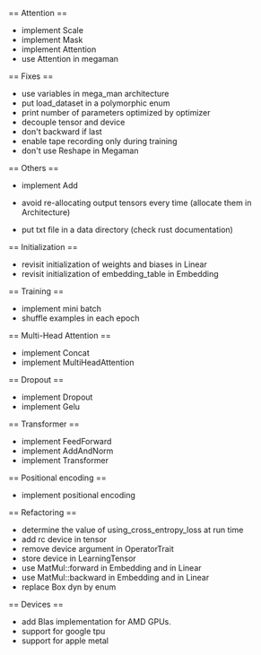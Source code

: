 == Attention ==

- implement Scale
- implement Mask
- implement Attention
- use Attention in megaman

== Fixes ==

- use variables in mega_man architecture
- put load_dataset in a polymorphic enum
- print number of parameters optimized by optimizer
- decouple tensor and device
- don't backward if last
- enable tape recording only during training
- don't use Reshape in Megaman

== Others ==

- implement Add

- avoid re-allocating output tensors every time (allocate them in Architecture)
- put txt file in a data directory (check rust documentation)

== Initialization ==

- revisit initialization of weights and biases in Linear
- revisit initialization of embedding_table in Embedding

== Training ==

- implement mini batch
- shuffle examples in each epoch

== Multi-Head Attention ==

- implement Concat
- implement MultiHeadAttention

== Dropout ==

- implement Dropout
- implement Gelu

== Transformer ==

- implement FeedForward
- implement AddAndNorm
- implement Transformer

== Positional encoding ==

- implement positional encoding

== Refactoring ==

- determine the value of using_cross_entropy_loss at run time
- add rc device in tensor
- remove device argument in OperatorTrait
- store device in LearningTensor
- use MatMul::forward in Embedding and in Linear
- use MatMul::backward in Embedding and in Linear
- replace Box dyn by enum

== Devices ==

- add Blas implementation for AMD GPUs.
- support for google tpu
- support for apple metal
